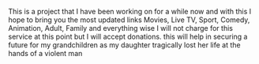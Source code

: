 This is a project that I have been working on for a while now and with this I hope to bring you the most updated links
Movies, Live TV, Sport, Comedy, Animation, Adult, Family and everything wise
I will not charge for this service at this point but I will accept donations.  this will help in securing a future for my grandchildren as my daughter tragically lost her life at the hands of a violent man
